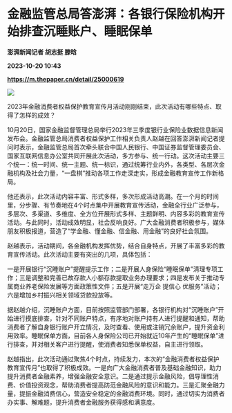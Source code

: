 # 金融监管总局答澎湃：各银行保险机构开始排查沉睡账户、睡眠保单
**澎湃新闻记者 胡志挺 滕晗**

**2023-10-20 10:43**

**https://m.thepaper.cn/detail/25000619**

![](https://imagecloud.thepaper.cn/thepaper/image/274/915/228.jpg)

2023年金融消费者权益保护教育宣传月活动刚刚结束，此次活动有哪些特点、取得了怎样的成效？

10月20日，国家金融监督管理总局举行2023年三季度银行业保险业数据信息新闻发布会。金融监管总局消费者权益保护工作相关负责人赵越在回答澎湃新闻记者提问时表示，金融监管总局首次牵头联合中国人民银行、中国证券监督管理委员会、国家互联网信息办公室共同开展此次活动，多方参与、统一行动。这次活动主要三个统一：统一时间、统一主题、统一标识，通过统筹行业内外，各类型、各层次金融机构及社会力量，“一盘棋”推动各项工作走深走实，形成金融教育宣传工作新格局。

他还表示，此次活动内容丰富、形式多样，多次形成活动高潮。在一个月的时间里，分步骤、有节奏地在4个时点集中开展教育宣传活动，金融全行业广泛参与，多层次、多渠道、多维度、全方位开展形式多样、主题鲜明、内容多彩的教育宣传活动。与此同时，活动成效明显，社会反响良好。广大金融消费者积极参与，媒体朋友积极报道，营造了“学金融、懂金融、信金融、用金融”的良好社会氛围。

赵越表示，活动期间，各金融机构发挥优势，结合自身特点，开展了丰富多彩的教育宣传活动。此次活动主要有突出的几项，具体包括：

一是开展银行“沉睡账户”提醒提示工作；二是开展人身保险“睡眠保单”清理专项工作；三是调整和完善已故存款人小额存款提取业务办理要求；四是发布关于推动专属商业养老保险发展等方面政策性文件；五是开展“走万企 提信心 优服务”活动；六是增加乡村振兴相关领域贷款投放等。

据赵越介绍，沉睡账户方面，目前按照监管部门部署，各银行机构对“沉睡账户”开始进行摸底排查，针对不同账户特点，有序地对账户持有人进行提醒和通知，帮助消费者了解自身银行账户开立情况，及时查看、使用或注销冗余账户，提升资金利用效率。睡眠保单方面，目前各人身保险公司已开始就近10年产生的“睡眠保单”进行排查，并对相关客户进行提醒，使消费者知悉保单权益，自主进行领取。

赵越指出，此次活动通过聚焦4个时点，持续发力，本次的“金融消费者权益保护教育宣传月”也取得了积极成效。一是向广大金融消费者普及基础金融知识，助力提升消费者金融素养，增强金融安全意识。二是通过提示金融风险，倡导理性消费、价值投资观念，帮助消费者提高防范金融风险的意识和能力。三是汇聚金融力量，提振金融消费信心，营造安全稳定的金融消费环境。同时，通过切实为消费者办实事、解难题，提升消费者金融服务获得感和满意度。